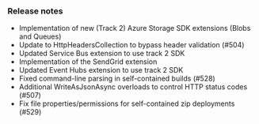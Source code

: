 ### Release notes
<!-- Please add your release notes in the following format:
- My change description (#PR/#issue)
-->
- Implementation of new (Track 2) Azure Storage SDK extensions (Blobs and Queues)
- Update to HttpHeadersCollection to bypass header validation (#504)
- Updated Service Bus extension to use track 2 SDK
- Implementation of the SendGrid extension
- Updated Event Hubs extension to use track 2 SDK
- Fixed command-line parsing in self-contained builds (#528)
- Additional WriteAsJsonAsync overloads to control HTTP status codes (#507)
- Fix file properties/permissions for self-contained zip deployments (#529)
